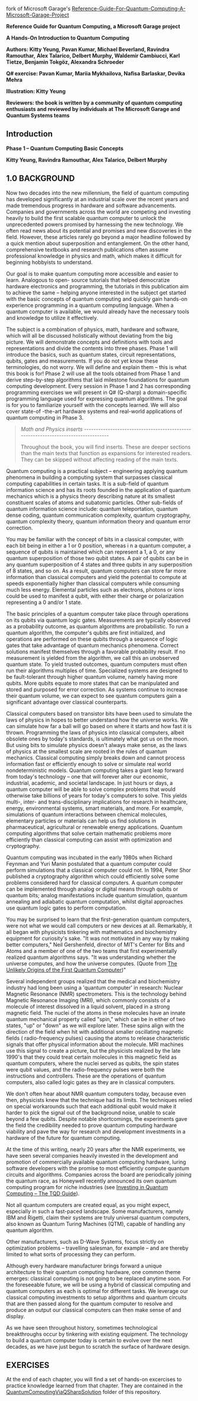 fork of Microsoft Garage's [Reference-Guide-For-Quantum-Computing-A-Microsoft-Garage-Project](https://github.com/microsoft/Reference-Guide-For-Quantum-Computing-A-Microsoft-Garage-Project)

**Reference Guide for Quantum Computing, a Microsoft Garage project**

**A Hands-On Introduction to Quantum Computing**

**Authors: Kitty Yeung, Pavan Kumar, Michael Beverland, Ravindra Ramouthar,** 
**Alex Talarico, Delbert Murphy, Waldemir Cambiucci, Karl Tietze, Benjamin Tokgöz, Alexandra Schroeder**

**Q# exercise: Pavan Kumar, Mariia Mykhailova, Nafisa Barlaskar, Devika Mehra**

**Illustration: Kitty Yeung**

**Reviewers: the book is written by a community of quantum computing enthusiasts and reviewed by individuals at The Microsoft Garage and Quantum Systems teams**


## Introduction <a name="Introduction" /> ##

**Phase 1 – Quantum Computing Basic Concepts**

**Kitty Yeung, Ravindra Ramouthar, Alex Talarico, Delbert Murphy**

## 1.0 BACKGROUND

Now two decades into the new millennium, the field of quantum computing has developed
significantly at an industrial scale over the recent years and made tremendous progress in hardware and
software advancements. Companies and governments across the world are competing and investing
heavily to build the first scalable quantum computer to unlock the unprecedented powers promised by
harnessing the new technology. We often read news about its potential and promises and new discoveries
in the field. However, these articles rarely go beyond a major headline followed by a quick mention about
superposition and entanglement. On the other hand, comprehensive textbooks and research publications
often assume professional knowledge in physics and math, which makes it difficult for beginning hobbyists
to understand.

Our goal is to make quantum computing more accessible and easier to learn. Analogous to open-
source tutorials that helped democratize hardware electronics and programming, the tutorials in this
publication aim to achieve the same – helping anyone interested in the subject get started with the basic
concepts of quantum computing and quickly gain hands-on experience programming in a quantum
computing language. When a quantum computer is available, we would already have the necessary tools
and knowledge to utilize it effectively.

The subject is a combination of physics, math, hardware and software, which will all be discussed
holistically without deviating from the big picture. We will demonstrate concepts and definitions with
tools and representations and divide the contents into three phases. Phase 1 will introduce the basics,
such as quantum states, circuit representations, qubits, gates and measurements. If you do not yet know
these terminologies, do not worry. We will define and explain them – this is what this book is for! Phase
2 will use all the tools obtained from Phase 1 and derive step-by-step algorithms that laid milestone
foundations for quantum computing development. Every session in Phase 1 and 2 has corresponding
programming exercises we will present in Q# (Q-sharp) a domain-specific programming language used for
expressing quantum algorithms. The goal is for you to familiarize yourself with the concepts learned. We
will also cover state-of -the-art hardware systems and real-world applications of quantum computing in
Phase 3.

>_Math and Physics inserts_ ----------------------------------------------------------------------------------
>
>Throughout the book, you will find inserts. These are deeper sections than the
>main texts that function as expansions for interested readers. They can be skipped without
>affecting reading of the main texts.


Quantum computing is a practical subject – engineering applying quantum phenomena in building
a computing system that surpasses classical computing capabilities in certain tasks. It is a sub-field of
quantum information science and has its roots founded in the application of quantum mechanics which
is a physics theory describing nature at its smallest constituent scales of atoms and subatomic particles.
Other sub-fields of quantum information science include: quantum teleportation, quantum dense coding,
quantum communication complexity, quantum cryptography, quantum complexity theory, quantum
information theory and quantum error correction.

You may be familiar with the concept of bits in a classical computer, with each bit being in either
a 1 or 0 position, whereas i n a quantum computer, a sequence of qubits is maintained which can represent
a 1, a 0, or any quantum superposition of those two qubit states. A pair of qubits can be in any quantum
superposition of 4 states and three qubits in any superposition of 8 states, and so on. As a result, quantum
computers can store far more information than classical computers and yield the potential to compute at
speeds exponentially higher than classical computers while consuming much less energy. Elemental
particles such as electrons, photons or ions could be used to manifest a qubit, with either their charge or
polarization representing a 0 and/or 1 state.

The basic principles of a quantum computer take place through operations on its qubits via
quantum logic gates. Measurements are typically observed as a probability outcome, as quantum
algorithms are probabilistic. To run a quantum algorithm, the computer's qubits are first initialized, and
operations are performed on these qubits through a sequence of logic gates that take advantage of
quantum mechanics phenomena. Correct solutions manifest themselves through a favorable probability
result. If no measurement is yielded from the algorithm, we call this an unobserved quantum state. To
yield trusted outcomes, quantum computers must often run their algorithms multiples of time.
Specialized systems are designed to be fault-tolerant through higher quantum volume, namely having
more qubits. More qubits equate to more states that can be manipulated and stored and purposed for
error correction. As systems continue to increase their quantum volume, we can expect to see quantum
computers gain a significant advantage over classical counterparts.

Classical computers based on transistor bits have been used to simulate the laws of physics in
hopes to better understand how the universe works. We can simulate how far a ball will go based on
where it starts and how fast it is thrown. Programming the laws of physics into classical computers, albeit
obsolete ones by today's standards, is ultimately what got us on the moon. But using bits to simulate
physics doesn't always make sense, as the laws of physics at the smallest scale are rooted in the rules of
quantum mechanics. Classical computing simply breaks down and cannot process information fast or
efficiently enough to solve or simulate real world nondeterministic models. Quantum computing takes a
giant leap forward from today's technology – one that will forever alter our economic, industrial, academic,
and societal landscape. In just hours or days, a quantum computer will be able to solve complex problems
that would otherwise take billions of years for today's computers to solve. This yields multi-, inter- and
trans-disciplinary implications for research in healthcare, energy, environmental systems, smart materials,
and more. For example, simulations of quantum interactions between chemical molecules, elementary
particles or materials can help us find solutions in pharmaceutical, agricultural or renewable energy
applications. Quantum computing algorithms that solve certain mathematic problems more efficiently
than classical computing can assist with optimization and cryptography.

Quantum computing was incubated in the early 1980s when Richard Feynman and Yuri Manin
postulated that a quantum computer could perform simulations that a classical computer could not. In
1994, Peter Shor published a cryptography algorithm which could efficiently solve some problems
considered hard for classical computers. A quantum computer can be implemented through analog or
digital means through qubits or quantum bits; analog manifestations include quantum simulation,
quantum annealing and adiabatic quantum computation, whilst digital approaches use quantum logic
gates to perform computation.

You may be surprised to learn that the first-generation quantum computers, were not what we
would call computers or new devices at all. Remarkably, it all began with physicists tinkering with
mathematics and biochemistry equipment for curiosity's sake. "It was not motivated in any way by making
better computers," Neil Gershenfeld, director of MIT's Center for Bits and Atoms and a member of one of
the two teams that first experimentally realized quantum algorithms says. "It was understanding whether
the universe computes, and how the universe computes. (Quote from [The Unlikely Origins of the First
Quantum Computer](https://gizmodo.com/the-unlikely-origins-of-the-first-quantum-computer-1831054476))"

Several independent groups realized that the medical and biochemistry industry had long been
using a 'quantum computer' in research: Nuclear Magnetic Resonance (NMR) spectrometers. This is the
technology behind Magnetic Resonance Imaging (MRI), which commonly consists of a molecule of interest
dissolved in a liquid solvent, placed in a strong magnetic field. The nuclei of the atoms in these molecules
have an innate quantum mechanical property called "spin," which can be in either of two states, "up" or
"down" as we will explore later. These spins align with the direction of the field when hit with additional
smaller oscillating magnetic fields ( radio-frequency pulses) causing the atoms to release characteristic
signals that offer physical information about the molecule. MRI machines use this signal to create a picture,
but the physicists realized by the late 1990's that they could treat certain molecules in this magnetic field
as quantum computers, where the nuclei served as qubits, the spin states were qubit values, and the
radio-frequency pulses were both the instructions and controllers. These are the operations of quantum
computers, also called logic gates as they are in classical computers.

We don't often hear about NMR quantum computers today, because even then, physicists knew
that the technique had its limits. The techniques relied on special workarounds such that each additional
qubit would make it harder to pick the signal out of the background noise, unable to scale beyond a
few qubits. Despite notable shortcomings, the experiments gave the field the credibility needed to prove
quantum computing hardware viability and pave the way for research and development investments in a
hardware of the future for quantum computing.

At the time of this writing, nearly 20 years after the NMR experiments, we have seen several
companies heavily invested in the development and promotion of commercially available quantum
computing hardware, luring software developers with the promise to most efficiently compute quantum
circuits and algorithms. Companies across the board are periodically joining the quantum race, as
Honeywell recently announced its own quantum computing program for niche industries (see [Investing
in Quantum Computing – The TQD Guide](https://thequantumdaily.com/2020/01/13/investing-in-quantum-computing-the-tqd-guide/)).

Not all quantum computers are created equal, as you might expect, especially in such a fast-paced
landscape. Some manufacturers, namely IBM and Rigetti, claim their systems are truly universal quantum
computers, also known as Quantum Turing Machines (QTM), capable of handling any quantum algorithm.

Other manufacturers, such as D-Wave Systems, focus strictly on optimization problems – travelling
salesman, for example – and are thereby limited to what sorts of processing they can perform.

Although every hardware manufacturer brings forward a unique architecture to their quantum
computing hardware, one common theme emerges: classical computing is not going to be replaced
anytime soon. For the foreseeable future, we will be using a hybrid of classical computing and quantum
computers as each is optimal for different tasks. We leverage our classical computing investments to setup
algorithms and quantum circuits that are then passed along for the quantum computer to resolve and
produce an output our classical computers can then make sense of and display.

As we have seen throughout history, sometimes technological breakthroughs occur by tinkering
with existing equipment. The technology to build a quantum computer today is certain to evolve over the
next decades, as we have just begun to scratch the surface of hardware design.

## EXERCISES

At the end of each chapter, you will find a set of hands-on excercises to practice knowledge learned from that chapter. They are contained in the [QuantumComputingViaQSharpSolution](https://github.com/microsoft/Reference-Guide-For-Quantum-Computing-A-Microsoft-Garage-Project/tree/main/QuantumComputingViaQSharpSolution) folder of this repository. 
